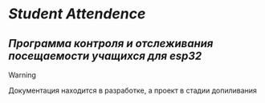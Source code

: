 # *Student Attendence*

## *Программа контроля и отслеживания посещаемости учащихся для esp32*

> [!WARNING]
> Документация находится в разработке, а проект в стадии допиливания

